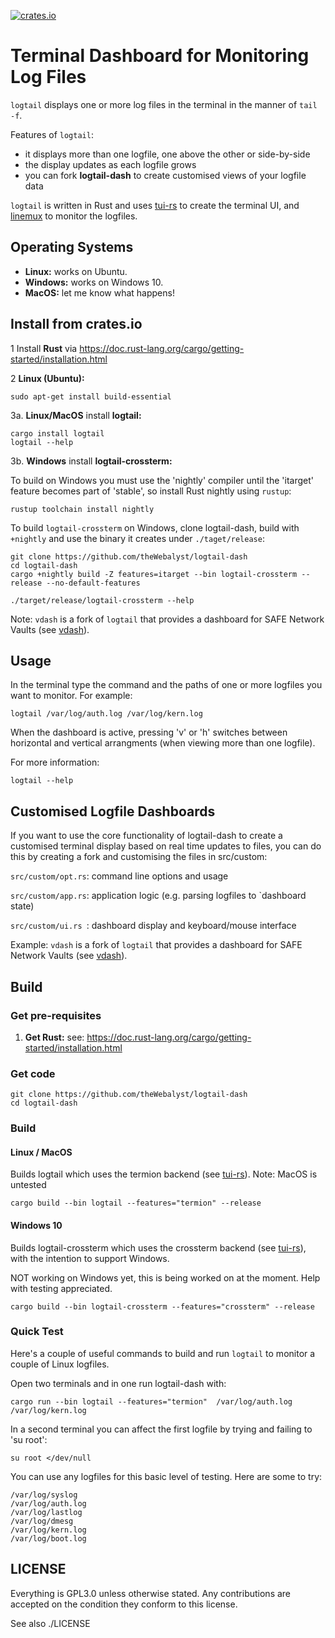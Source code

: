 [![crates.io](http://meritbadge.herokuapp.com/logtail)](https://crates.io/crates/logtail)

# Terminal Dashboard for Monitoring Log Files

`logtail` displays one or more log files in the terminal in the manner of `tail -f`.

Features of `logtail`:
- it displays more than one logfile, one above the other or side-by-side
- the display updates as each logfile grows
- you can fork **logtail-dash** to create customised views of your logfile data

`logtail` is written in Rust and uses [tui-rs](https://github.com/fdehau/tui-rs) to create the terminal UI, and [linemux](https://github.com/jmagnuson/linemux) to monitor the logfiles.

## Operating Systems
- **Linux:** works on Ubuntu.
- **Windows:** works on Windows 10.
- **MacOS:** let me know what happens!

## Install from crates.io
1 Install **Rust** via https://doc.rust-lang.org/cargo/getting-started/installation.html

2 **Linux (Ubuntu):**

    sudo apt-get install build-essential

3a. **Linux/MacOS** install **logtail:**

    cargo install logtail
    logtail --help

3b. **Windows** install **logtail-crossterm:**

To build on Windows you must use the 'nightly' compiler until the 'itarget' feature becomes part of 'stable', so install Rust nightly using `rustup`:

    rustup toolchain install nightly
    
To build `logtail-crossterm` on Windows, clone logtail-dash, build with `+nightly` and use the binary it creates under `./taget/release`:

    git clone https://github.com/theWebalyst/logtail-dash
    cd logtail-dash
    cargo +nightly build -Z features=itarget --bin logtail-crossterm --release --no-default-features

    ./target/release/logtail-crossterm --help

Note: `vdash` is a fork of `logtail` that provides a dashboard for SAFE Network Vaults (see [vdash](https://github.com/theWebalyst/vdash)).

## Usage

In the terminal type the command and the paths of one or more logfiles you want to monitor. For example:

    logtail /var/log/auth.log /var/log/kern.log

When the dashboard is active, pressing 'v' or 'h' switches between horizontal and vertical arrangments (when viewing more than one logfile).

For more information:

    logtail --help

## Customised Logfile Dashboards

If you want to use the core functionality of logtail-dash to create
a customised terminal display based on real time updates to files,
you can do this by creating a fork and customising the files in src/custom:

`src/custom/opt.rs`:  command line options and usage

`src/custom/app.rs`:  application logic (e.g. parsing logfiles to `dashboard state)

`src/custom/ui.rs `:    dashboard display and keyboard/mouse interface

Example: `vdash` is a fork of `logtail` that provides a dashboard for SAFE Network Vaults (see [vdash](https://github.com/theWebalyst/vdash)).

## Build
### Get pre-requisites
1. **Get Rust:** see: https://doc.rust-lang.org/cargo/getting-started/installation.html

### Get code
```
git clone https://github.com/theWebalyst/logtail-dash
cd logtail-dash
```

### Build

#### Linux / MacOS
Builds logtail which uses the termion backend (see [tui-rs](https://github.com/fdehau/tui-rs)).
Note: MacOS is untested
```
cargo build --bin logtail --features="termion" --release
```

#### Windows 10
Builds logtail-crossterm which uses the crossterm backend (see [tui-rs](https://github.com/fdehau/tui-rs)), with the intention to support Windows.

NOT working on Windows yet, this is being worked on at the moment. Help with testing appreciated.
```
cargo build --bin logtail-crossterm --features="crossterm" --release
```

### Quick Test
Here's a couple of useful commands to build and run `logtail` to monitor a couple of Linux logfiles.

Open two terminals and in one run logtail-dash with:
```
cargo run --bin logtail --features="termion"  /var/log/auth.log /var/log/kern.log
```

In a second terminal you can affect the first logfile by trying and failing to 'su root':
```
su root </dev/null
```

You can use any logfiles for this basic level of testing. Here are some to try:

    /var/log/syslog
    /var/log/auth.log 
    /var/log/lastlog
    /var/log/dmesg
    /var/log/kern.log
    /var/log/boot.log

## LICENSE

Everything is GPL3.0 unless otherwise stated. Any contributions are accepted on the condition they conform to this license.

See also ./LICENSE